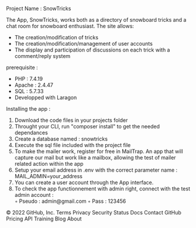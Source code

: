 Project Name : SnowTricks <br/>

The App, SnowTricks, works both as a directory of snowboard tricks and a chat room for snowboard enthusiast. The site allows:<br/>

<ul>
    <li> The creation/modification of tricks</li>
    <li> The creation/modification/management of user accounts</li>
    <li> The display and participation of discussions on each trick with a comment/reply system</li>
</ul>

prerequisite :<br/>

<ul>
    <li> PHP : 7.4.19</li>
    <li> Apache : 2.4.47 </li>
    <li> SQL : 5.7.33 </li>
    <li> Developped with Laragon </li>
</ul>

Installing the app :<br/>

<ol>    
    <li>Download the code files in your projects folder</li>
    <li>Throught your CLI, run "composer install" to get the needed dependances</li>
    <li>Create a database named : snowtricks</li>
    <li>Execute the sql file included with the project file </li>
    <li>To make the mailer work, register for free in MailTrap. An app that will capture our mail but work like a mailbox, allowing the test of mailer related action within the app </li>
    <li>Setup your email address in .env with the correct parameter name : MAIL_ADMIN=your_address</li>
    <li>You can create a user account through the App interface.</li>
    <li>To check the app functionnement with admin right, connect with the test admin account :</li>
        ◦ Pseudo : admin@gmail.com
        ◦ Pass : 123456
</ol>

© 2022 GitHub, Inc.
Terms
Privacy
Security
Status
Docs
Contact GitHub
Pricing
API
Training
Blog
About